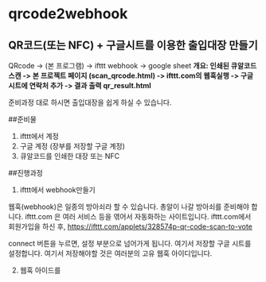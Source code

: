 qrcode2webhook
===============
## QR코드(또는 NFC) + 구글시트를 이용한 출입대장 만들기
QRcode -> (본 프로그램) -> ifttt webhook -> google sheet
**개요: 인쇄된 큐알코드 스캔 -> 본 프로젝트 페이지 (scan_qrcode.html) -> ifttt.com의 웹훅실행 -> 구글시트에 연락처 추가 -> 결과 출력 qr_result.html**

준비과정 대로 하시면 출입대장을 쉽게 하실 수 있습니다.

##준비물

1. ifttt에서 계정 
2. 구글 계정 (장부를 저장할 구글 계정)
3. 큐알코드를 인쇄한 대장 또는 NFC 

##진행과정

1. ifttt에서 webhook만들기

웹훅(webhook)은 일종의 방아쇠라 할 수 있습니다. 총알이 나갈 방아쇠를 준비해야 합니다. 
ifttt.com 은 여러 서비스 등을 엮어서 자동화하는 사이트입니다. ifttt.com에서 회원가입을 하신 후, 
https://ifttt.com/applets/328574p-qr-code-scan-to-vote

connect 버튼을 누르면, 설정 부분으로 넘어가게 됩니다.
여기서 저장할 구글 시트를 설정합니다.
여기서 저장해야할 것은 여러분의 고유 웹훅 아이디입니다. 

2. 웹훅 아이드를

